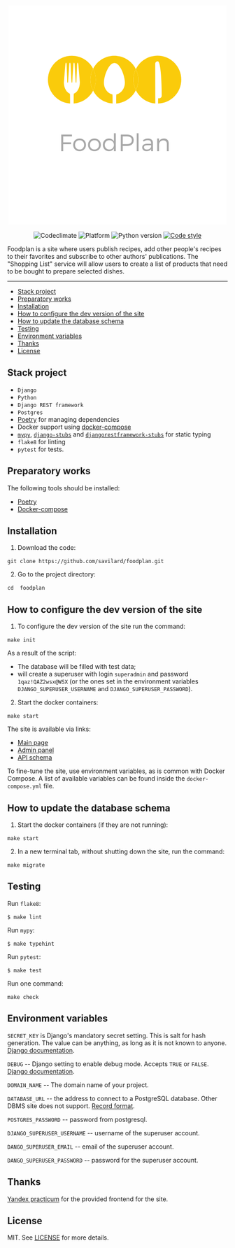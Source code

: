 <p align="center">
    <img width="500"
         src="https://raw.githubusercontent.com/savilard/foodplan/main/assets/logo.png"
         alt="Foodplan logo" />
</p>

<p align="center">
    <img alt="Codeclimate" src="https://img.shields.io/codeclimate/maintainability/savilard/foodplan?style=for-the-badge">
  <img alt="Platform" src="https://img.shields.io/badge/platform-linux-green?style=for-the-badge" />
  <img alt="Python version" src="https://img.shields.io/badge/python-3.9-green?style=for-the-badge" />
  <a href="https://github.com/wemake-services/wemake-python-styleguide"><img src="https://img.shields.io/badge/style-wemake-blue?style=for-the-badge" alt="Code style"></a>
</p>

Foodplan is a site where users publish recipes, add other people's recipes to their favorites and subscribe to other authors' publications.
The "Shopping List" service will allow users to create a list of products that need to be bought to prepare selected dishes.

---

<!-- TOC -->
  * [Stack project](#stack-project)
  * [Preparatory works](#preparatory-works)
  * [Installation](#installation)
  * [How to configure the dev version of the site](#how-to-configure-the-dev-version-of-the-site)
  * [How to update the database schema](#how-to-update-the-database-schema)
  * [Testing](#testing)
  * [Environment variables](#environment-variables)
  * [Thanks](#thanks)
  * [License](#license)
<!-- TOC -->


## Stack project

* `Django`
* `Python`
* `Django REST framework`
* `Postgres`
* [Poetry](https://github.com/python-poetry/poetry) for managing dependencies
* Docker support using [docker-compose](https://github.com/docker/compose)
* [`mypy`](https://mypy.readthedocs.io), [`django-stubs`](https://github.com/typeddjango/django-stubs) and [`djangorestframework-stubs`](https://github.com/typeddjango/djangorestframework-stubs) for static typing
* `flake8` for linting
* `pytest` for tests.


## Preparatory works
The following tools should be installed:

- [Poetry](https://python-poetry.org/)
- [Docker-compose](https://docs.docker.com/compose/install/)

## Installation
1. Download the code:
```shell
git clone https://github.com/savilard/foodplan.git
```
2. Go to the project directory:
```shell
cd  foodplan
```

## How to configure the dev version of the site
1. To configure the dev version of the site run the command:
```shell
make init
```
As a result of the script:
- The database will be filled with test data;
- will create a superuser with login `superadmin` and password `1qaz!QAZ2wsx@WSX` (or the ones set in the environment variables `DJANGO_SUPERUSER_USERNAME` and `DJANGO_SUPERUSER_PASSWORD`).

2. Start the docker containers:
```shell
make start
```

The site is available via links:

- [Main page](http://127.0.0.1/)
- [Admin panel](http://127.0.0.1/admin/)
- [API schema](http://127.0.0.1/api/docs/)

To fine-tune the site, use environment variables, as is common with Docker Compose. A list of available variables can be found inside the `docker-compose.yml` file.


## How to update the database schema
1. Start the docker containers (if they are not running):
```shell
make start
```

2. In a new terminal tab, without shutting down the site, run the command:
```shell
make migrate
```

## Testing

Run `flake8`:
```shell
$ make lint
```

Run `mypy`:
```shell
$ make typehint
```

Run `pytest`:

```shell
$ make test
```

Run one command:
```shell
make check
```

## Environment variables
`SECRET_KEY` is Django's mandatory secret setting. This is salt for hash generation. The value can be anything, as long as it is not known to anyone. [Django documentation](https://docs.djangoproject.com/en/3.2/ref/settings/#secret-key).

`DEBUG` -- Django setting to enable debug mode. Accepts `TRUE` or `FALSE`. [Django documentation](https://docs.djangoproject.com/en/3.2/ref/settings/#std:setting-DEBUG).

`DOMAIN_NAME` -- The domain name of your project.

`DATABASE_URL` -- the address to connect to a PostgreSQL database. Other DBMS site does not support. [Record format](https://github.com/jacobian/dj-database-url#url-schema).

`POSTGRES_PASSWORD` -- password from postgresql.

`DJANGO_SUPERUSER_USERNAME` -- username of the superuser account.

`DANGO_SUPERUSER_EMAIL` -- email of the superuser account.

`DANGO_SUPERUSER_PASSWORD` -- password for the superuser account.

## Thanks

[Yandex practicum](https://practicum.yandex.ru/profile/middle-python/) for the provided frontend for the site.

## License
MIT. See [LICENSE](https://github.com/savilard/foodplan/blob/main/LICENSE) for more details.
